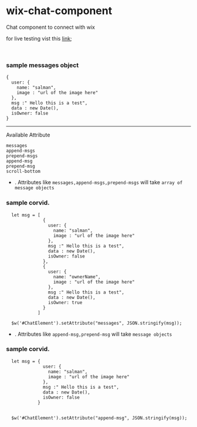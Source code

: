 # wix-chat-component
Chat component to connect with wix

for live testing vist this [link]("https://www.test.salman2301.com/");

<br>

### sample messages object

```
{
  user: {
    name: "salman",
    image : "url of the image here"
  },
  msg :" Hello this is a test",
  data : new Date(),
  isOwner: false
}

```


<hr>
Available Attribute

```
messages
append-msgs
prepend-msgs
append-msg
prepend-msg
scroll-bottom
```

- . Attributes like `messages,append-msgs,prepend-msgs` will take `array of message objects`

### sample corvid.

```
  let msg = [
              {
                user: {
                  name: "salman",
                  image : "url of the image here"
                },
                msg :" Hello this is a test",
                data : new Date(),
                isOwner: false
              },
              {
                user: {
                  name: "ownerName",
                  image : "url of the image here"
                },
                msg :" Hello this is a test",
                data : new Date(),
                isOwner: true
              }
            ]

  $w('#ChatElement').setAttribute("messages", JSON.stringify(msg));

```


- . Attributes like `append-msg,prepend-msg` will take `message objects`

### sample corvid.

```
  let msg = {
              user: {
                name: "salman",
                image : "url of the image here"
              },
              msg :" Hello this is a test",
              data : new Date(),
              isOwner: false
            }
            

  $w('#ChatElement').setAttribute("append-msg", JSON.stringify(msg));

```


